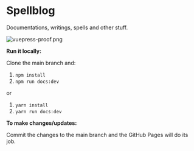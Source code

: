 # Spellblog
Documentations, writings, spells and other stuff.

![vuepress-proof.png](https://i.imgur.com/xXpidn5.png)

**Run it locally:**

Clone the main branch and:

1. `npm install`
2. `npm run docs:dev`

or

1. `yarn install`
2. `yarn run docs:dev`

**To make changes/updates:**

Commit the changes to the main branch and the GitHub Pages will do its job.
